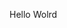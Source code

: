 Hello Wolrd

































































































































































































































































































































































































































































































































































































































































































































































































































































































































































































































































































































































































































































































































































































































































































































































































































































































































































































































































































































































































































































































































































































































































































































































































































































































































































































































































































































































































































































































































































































































































































































































































































